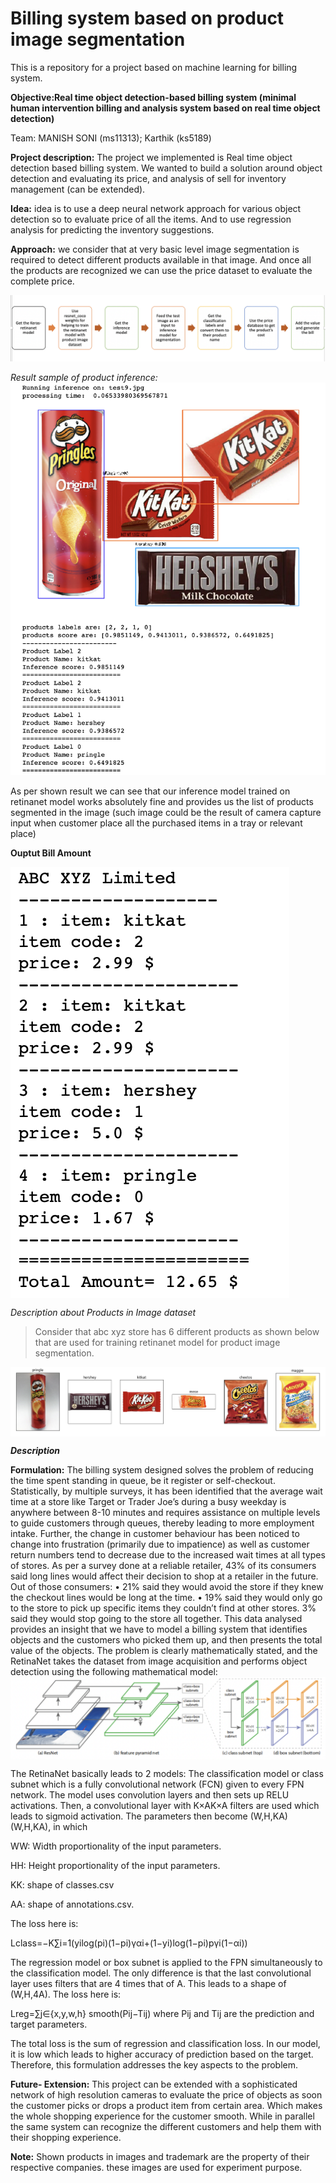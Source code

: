 # Billing system based on product image segmentation
This is a repository for a project based on machine learning for billing system.

**Objective:Real time object detection-based billing system (minimal human intervention billing and analysis system based on real time object detection)**

Team: 
MANISH SONI (ms11313); 
Karthik  (ks5189)


**Project description:**
The project we implemented is Real time object detection based billing system. We wanted to build a solution around object detection and evaluating its price, and analysis of sell for inventory management (can be extended).


**Idea:** idea is to use a deep neural network approach for various object detection so to evaluate price of all the items. And to use regression analysis for predicting the inventory suggestions.

**Approach:**
we consider that at very basic level image segmentation is required to detect different products available in that image. And once all the products are recognized we can use the price dataset to evaluate the complete price.

<img src="https://raw.githubusercontent.com/thewitking/billing-system/master/etc/images/approach.png" title="Result sample" alt="sample output">


*Result sample of product inference:*
<img src="https://raw.githubusercontent.com/thewitking/billing-system/master/etc/images/sample_output.png" title="Result sample" alt="sample output">


As per shown result we can see that our inference model trained on retinanet model works absolutely fine and provides us the list of products segmented in the image (such image could be the result of camera capture input when customer place all the purchased items in a tray or relevant place)

**Ouptut Bill Amount**


<img src="https://raw.githubusercontent.com/thewitking/billing-system/master/etc/images/output_total.png" title="Result sample" align="center" alt="sample output">





*Description about Products in Image dataset*

>Consider that abc xyz store has 6 different products as shown below that are used for training retinanet model for product image segmentation.

<img src="https://raw.githubusercontent.com/thewitking/billing-system/master/etc/images/product.png" title="Result sample" align="center" alt="products">


***Description***

**Formulation:**
The billing system designed solves the problem of reducing the time spent standing in queue, be it register or self-checkout. Statistically, by multiple surveys, it has been identified that the average wait time at a store like Target or Trader Joe’s during a busy weekday is anywhere between 8-10 minutes and requires assistance on multiple levels to guide customers through queues, thereby leading to more employment intake. Further, the change in customer behaviour has been noticed to change into frustration (primarily due to impatience) as well as customer return numbers tend to decrease due to the increased wait times at all types of stores. As per a survey done at a reliable retailer, 43% of its consumers said long lines would affect their decision to shop at a retailer in the future. 
Out of those consumers:
•	21% said they would avoid the store if they knew the checkout lines would be long at the time.
•	19% said they would only go to the store to pick up specific items they couldn’t find at other stores.
3% said they would stop going to the store all together. 
This data analysed provides an insight that we have to model a billing system that identifies objects and the customers who picked them up, and then presents the total value of the objects. 
The problem is clearly mathematically stated, and the RetinaNet takes the dataset from image acquisition and performs object detection using the following mathematical model:
<img src="https://raw.githubusercontent.com/thewitking/billing-system/master/etc/images/resnet.png" title="Result sample" align="center" alt="resnet">


The RetinaNet basically leads to 2 models:
The classification model or class subnet which is a fully convolutional network (FCN) given to every FPN network. The model uses convolution layers and then sets up RELU activations. Then, a convolutional layer with K×AK×A filters are used which leads to sigmoid activation. The parameters then become (W,H,KA)(W,H,KA), in which 

WW: Width proportionality of the input parameters.


HH: Height proportionality of the input parameters. 


KK: shape of classes.csv


AA: shape of annotations.csv.

The loss here is:


Lclass=−K∑i=1(yilog(pi)(1−pi)γαi+(1−yi)log(1−pi)pγi(1−αi))

The regression model or box subnet is applied to the FPN simultaneously to the classification model. The only difference is that the last convolutional layer uses filters that are 4 times that of A. This leads to a shape of (W,H,4A).
The loss here is:

Lreg=∑j∈{x,y,w,h} smooth(Pij−Tij)
where Pij and Tij are the prediction and target parameters.

The total loss is the sum of regression and classification loss. In our model, it is low which leads to higher accuracy of prediction based on the target.
Therefore, this formulation addresses the key aspects to the problem.


























**Future- Extension:** This project can be extended with a sophisticated network of high resolution cameras to evaluate the price of objects as soon the customer picks or drops a product item from certain area. Which makes the whole shopping experience for the customer smooth. While in parallel the same system can recognize the different customers and help them with their shopping experience.


**Note:** Shown products in images and trademark are the property of their respective companies. these images are used for experiment purpose. 
